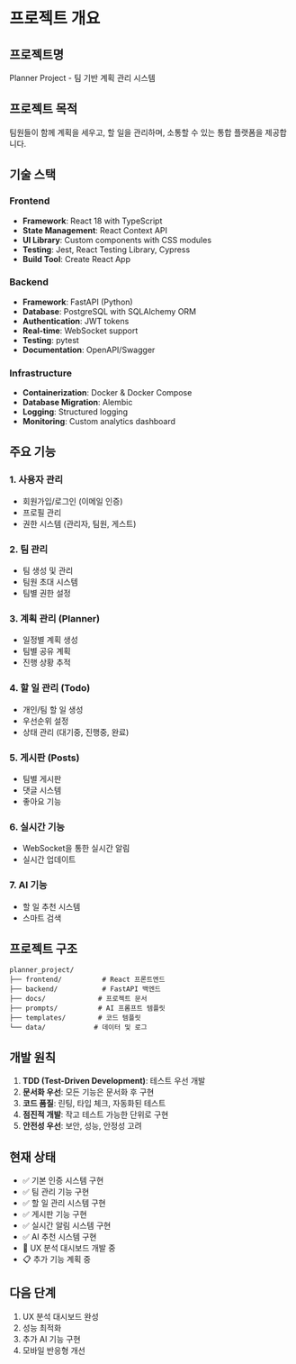# 프로젝트 개요

## 프로젝트명
Planner Project - 팀 기반 계획 관리 시스템

## 프로젝트 목적
팀원들이 함께 계획을 세우고, 할 일을 관리하며, 소통할 수 있는 통합 플랫폼을 제공합니다.

## 기술 스택

### Frontend
- **Framework**: React 18 with TypeScript
- **State Management**: React Context API
- **UI Library**: Custom components with CSS modules
- **Testing**: Jest, React Testing Library, Cypress
- **Build Tool**: Create React App

### Backend
- **Framework**: FastAPI (Python)
- **Database**: PostgreSQL with SQLAlchemy ORM
- **Authentication**: JWT tokens
- **Real-time**: WebSocket support
- **Testing**: pytest
- **Documentation**: OpenAPI/Swagger

### Infrastructure
- **Containerization**: Docker & Docker Compose
- **Database Migration**: Alembic
- **Logging**: Structured logging
- **Monitoring**: Custom analytics dashboard

## 주요 기능

### 1. 사용자 관리
- 회원가입/로그인 (이메일 인증)
- 프로필 관리
- 권한 시스템 (관리자, 팀원, 게스트)

### 2. 팀 관리
- 팀 생성 및 관리
- 팀원 초대 시스템
- 팀별 권한 설정

### 3. 계획 관리 (Planner)
- 일정별 계획 생성
- 팀별 공유 계획
- 진행 상황 추적

### 4. 할 일 관리 (Todo)
- 개인/팀 할 일 생성
- 우선순위 설정
- 상태 관리 (대기중, 진행중, 완료)

### 5. 게시판 (Posts)
- 팀별 게시판
- 댓글 시스템
- 좋아요 기능

### 6. 실시간 기능
- WebSocket을 통한 실시간 알림
- 실시간 업데이트

### 7. AI 기능
- 할 일 추천 시스템
- 스마트 검색

## 프로젝트 구조

```
planner_project/
├── frontend/          # React 프론트엔드
├── backend/           # FastAPI 백엔드
├── docs/             # 프로젝트 문서
├── prompts/          # AI 프롬프트 템플릿
├── templates/        # 코드 템플릿
└── data/            # 데이터 및 로그
```

## 개발 원칙

1. **TDD (Test-Driven Development)**: 테스트 우선 개발
2. **문서화 우선**: 모든 기능은 문서화 후 구현
3. **코드 품질**: 린팅, 타입 체크, 자동화된 테스트
4. **점진적 개발**: 작고 테스트 가능한 단위로 구현
5. **안전성 우선**: 보안, 성능, 안정성 고려

## 현재 상태
- ✅ 기본 인증 시스템 구현
- ✅ 팀 관리 기능 구현
- ✅ 할 일 관리 시스템 구현
- ✅ 게시판 기능 구현
- ✅ 실시간 알림 시스템 구현
- ✅ AI 추천 시스템 구현
- 🔄 UX 분석 대시보드 개발 중
- 📋 추가 기능 계획 중

## 다음 단계
1. UX 분석 대시보드 완성
2. 성능 최적화
3. 추가 AI 기능 구현
4. 모바일 반응형 개선 